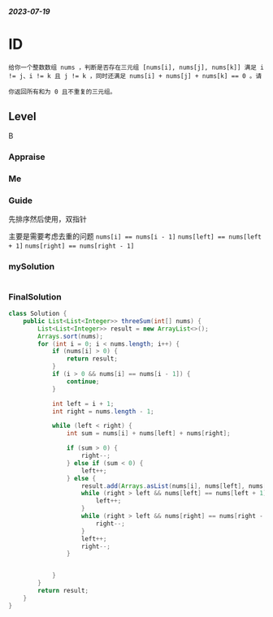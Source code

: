 ##### 2023-07-19
# ID
```
给你一个整数数组 nums ，判断是否存在三元组 [nums[i], nums[j], nums[k]] 满足 i != j、i != k 且 j != k ，同时还满足 nums[i] + nums[j] + nums[k] == 0 。请

你返回所有和为 0 且不重复的三元组。
```
## Level
B
### Appraise

### Me



### Guide
先排序然后使用，双指针

主要是需要考虑去重的问题
`nums[i] == nums[i - 1]`
`nums[left] == nums[left + 1]`
`nums[right] == nums[right - 1]`


### mySolution
```java

```
### FinalSolution
```java
class Solution {
    public List<List<Integer>> threeSum(int[] nums) {
        List<List<Integer>> result = new ArrayList<>();
        Arrays.sort(nums);
        for (int i = 0; i < nums.length; i++) {
            if (nums[i] > 0) {
                return result;
            }
            if (i > 0 && nums[i] == nums[i - 1]) {
                continue;
            }

            int left = i + 1;
            int right = nums.length - 1;

            while (left < right) {
                int sum = nums[i] + nums[left] + nums[right];

                if (sum > 0) {
                    right--;
                } else if (sum < 0) {
                    left++;
                } else {
                    result.add(Arrays.asList(nums[i], nums[left], nums[right]));
                    while (right > left && nums[left] == nums[left + 1]) {
                        left++;
                    }
                    while (right > left && nums[right] == nums[right - 1]) {
                        right--;
                    }
                    left++;
                    right--;
                }


            }
        }
        return result;
    }
}
```
 